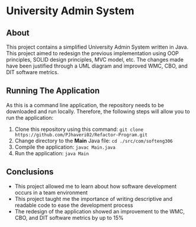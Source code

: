 # University Admin System

## About
This project contains a simplified University Admin System written in Java. This project aimed to redesign the previous implementation using OOP principles, SOLID design principles, MVC model, etc. The changes made have been justified through a UML diagram and improved WMC, CBO, and DIT software metrics. 

## Running The Application
As this is a command line application, the repository needs to be downloaded and run locally. Therefore, the following steps will allow you to run the application:
1. Clone this repository using this command: `git clone https://github.com/PJhaveri02/Refactor-Program.git`
2. Change directory to the **Main** Java file: `cd ./src/com/softeng306`
3. Compile the application: `javac Main.java`
4. Run the application: `java Main`


## Conclusions
- This project allowed me to learn about how software development occurs in a team environment
- This project taught me the importance of writing descriptive and readable code to ease the development process
- The redesign of the application showed an improvement to the WMC, CBO, and DIT software metrics by up to 15%
